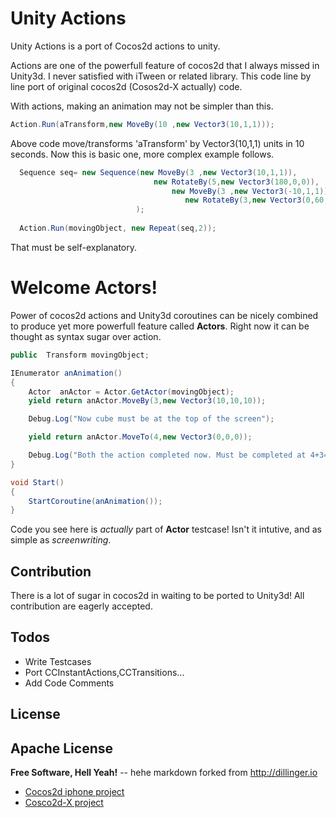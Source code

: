 # Unity Actions

Unity Actions is a port of Cocos2d actions to unity.

Actions are one of the powerfull feature of cocos2d that I always missed in Unity3d. I never satisfied with iTween or related library. This code line by line port of original cocos2d  (Cosos2d-X actually) code.

With actions, making an animation may not be simpler than this.
```c#
Action.Run(aTransform,new MoveBy(10 ,new Vector3(10,1,1)));
```
Above code move/transforms 'aTransform' by Vector3(10,1,1) units in 10 seconds. Now this is basic one, more complex example follows.
```c#
  Sequence seq= new Sequence(new MoveBy(3 ,new Vector3(10,1,1)),
								new RotateBy(5,new Vector3(180,0,0)),
								    new MoveBy(3 ,new Vector3(-10,1,1)),
								       new RotateBy(3,new Vector3(0,60,0))
							);
							
  Action.Run(movingObject, new Repeat(seq,2));

```
That must be self-explanatory.

# Welcome Actors!
Power of cocos2d actions and Unity3d coroutines can be nicely combined to produce yet more powerfull feature called **Actors**. Right now it can be thought as syntax sugar over action.   

```c#
public  Transform movingObject;

IEnumerator anAnimation()
{
	Actor  anActor = Actor.GetActor(movingObject);
	yield return anActor.MoveBy(3,new Vector3(10,10,10));

	Debug.Log("Now cube must be at the top of the screen");

	yield return anActor.MoveTo(4,new Vector3(0,0,0));

	Debug.Log("Both the action completed now. Must be completed at 4+3=7 seconds");
}

void Start()
{
    StartCoroutine(anAnimation());
}
```
Code  you see here is *actually* part of **Actor** testcase! Isn't it intutive, and as simple as *screenwriting*.
## Contribution
There is a  lot of sugar in cocos2d in waiting to be ported to Unity3d! All contribution are eagerly accepted.
## Todos

 - Write Testcases
 - Port CCInstantActions,CCTransitions...
 - Add Code Comments


## License
Apache License
---
**Free Software, Hell Yeah!** -- hehe markdown forked from http://dillinger.io


- [Cocos2d iphone project ](https://github.com/cocos2d/cocos2d-objc)
- [Cosco2d-X project](https://github.com/cocos2d/cocos2d-x)

